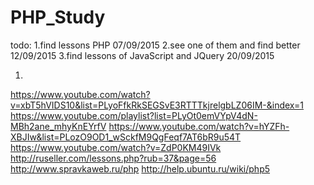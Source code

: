 # PHP_Study
todo:
1.find lessons PHP 07/09/2015
2.see one of them and find better 12/09/2015
3.find lessons of JavaScript and JQuery 20/09/2015

1)
https://www.youtube.com/watch?v=xbT5hVIDS10&list=PLyoFfkRkSEGSvE3RTTTkjrelgbLZ06IM-&index=1
https://www.youtube.com/playlist?list=PLyOt0emVYpV4dN-MBh2ane_mhyKnEYrfV
https://www.youtube.com/watch?v=hYZFh-XBJIw&list=PLozO9OD1_wSckfM9QgFeqf7AT6bR9u54T
https://www.youtube.com/watch?v=ZdP0KM49IVk
http://ruseller.com/lessons.php?rub=37&page=56
http://www.spravkaweb.ru/php
http://help.ubuntu.ru/wiki/php5

